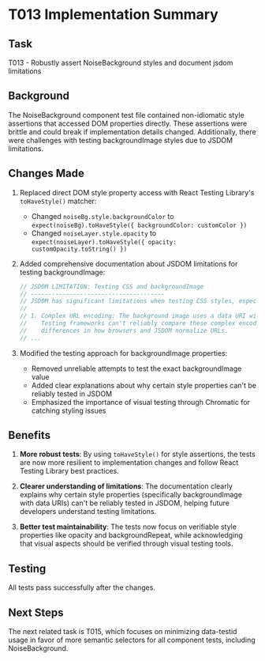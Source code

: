 # T013 Implementation Summary

## Task
T013 - Robustly assert NoiseBackground styles and document jsdom limitations

## Background
The NoiseBackground component test file contained non-idiomatic style assertions that accessed DOM properties directly. These assertions were brittle and could break if implementation details changed. Additionally, there were challenges with testing backgroundImage styles due to JSDOM limitations.

## Changes Made
1. Replaced direct DOM style property access with React Testing Library's `toHaveStyle()` matcher:
   - Changed `noiseBg.style.backgroundColor` to `expect(noiseBg).toHaveStyle({ backgroundColor: customColor })`
   - Changed `noiseLayer.style.opacity` to `expect(noiseLayer).toHaveStyle({ opacity: customOpacity.toString() })`

2. Added comprehensive documentation about JSDOM limitations for testing backgroundImage:
   ```javascript
   // JSDOM LIMITATION: Testing CSS and backgroundImage
   // --------------------------------------
   // JSDOM has significant limitations when testing CSS styles, especially for background-image:
   //
   // 1. Complex URL encoding: The background image uses a data URI with encoded SVG content.
   //    Testing frameworks can't reliably compare these complex encoded strings due to
   //    differences in how browsers and JSDOM normalize URLs.
   // ...
   ```

3. Modified the testing approach for backgroundImage properties:
   - Removed unreliable attempts to test the exact backgroundImage value
   - Added clear explanations about why certain style properties can't be reliably tested in JSDOM
   - Emphasized the importance of visual testing through Chromatic for catching styling issues

## Benefits
1. **More robust tests**: By using `toHaveStyle()` for style assertions, the tests are now more resilient to implementation changes and follow React Testing Library best practices.

2. **Clearer understanding of limitations**: The documentation clearly explains why certain style properties (specifically backgroundImage with data URIs) can't be reliably tested in JSDOM, helping future developers understand testing limitations.

3. **Better test maintainability**: The tests now focus on verifiable style properties like opacity and backgroundRepeat, while acknowledging that visual aspects should be verified through visual testing tools.

## Testing
All tests pass successfully after the changes.

## Next Steps
The next related task is T015, which focuses on minimizing data-testid usage in favor of more semantic selectors for all component tests, including NoiseBackground.